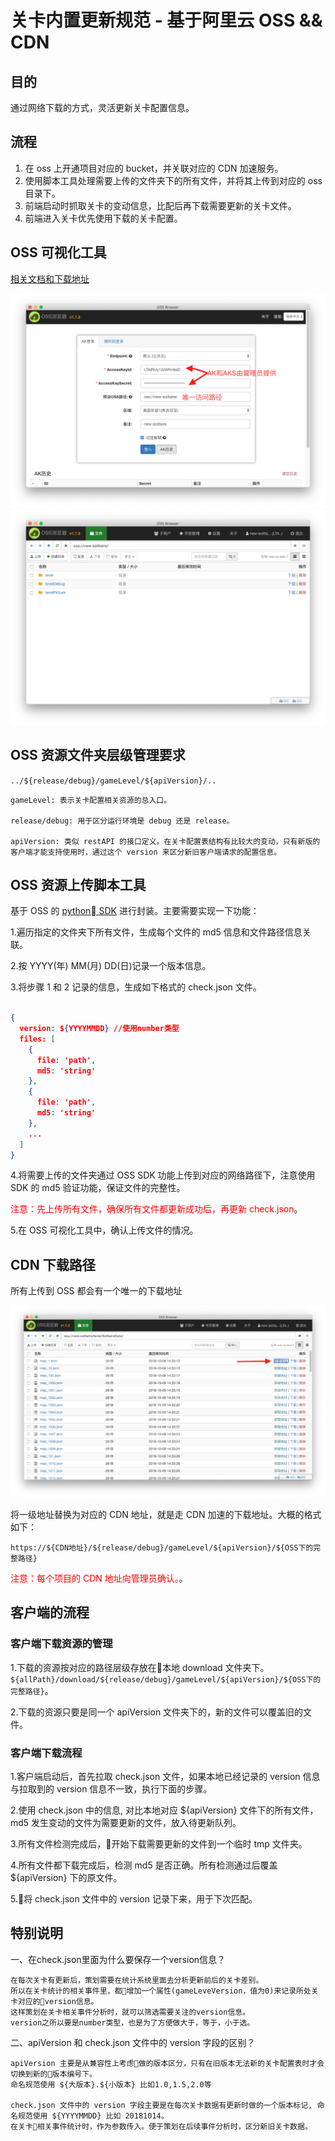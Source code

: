 # 关卡内置更新规范 - 基于阿里云 OSS && CDN

## 目的

通过网络下载的方式，灵活更新关卡配置信息。

## 流程

1. 在 oss 上开通项目对应的 bucket，并关联对应的 CDN 加速服务。
2. 使用脚本工具处理需要上传的文件夹下的所有文件，并将其上传到对应的 oss 目录下。
3. 前端启动时抓取关卡的变动信息，比配后再下载需要更新的关卡文件。
4. 前端进入关卡优先使用下载的关卡配置。

## OSS 可视化工具

[相关文档和下载地址](https://help.aliyun.com/document_detail/61872.html?spm=5176.208357.1107607.33.6fe0390fMsnxYM)

![oss1](./images/oss1.png)
![oss2](./images/oss2.png)

## OSS 资源文件夹层级管理要求

`../${release/debug}/gameLevel/${apiVersion}/..`

    gameLevel: 表示关卡配置相关资源的总入口。

    release/debug: 用于区分运行环境是 debug 还是 release。

    apiVersion: 类似 restAPI 的接口定义。在关卡配置表结构有比较大的变动，只有新版的客户端才能支持使用时，通过这个 version 来区分新旧客户端请求的配置信息。

## OSS 资源上传脚本工具

基于 OSS 的 [python SDK](https://help.aliyun.com/document_detail/32026.html?spm=a2c4g.11186623.6.744.45f15352A9X6xO) 进行封装。主要需要实现一下功能：

1.遍历指定的文件夹下所有文件，生成每个文件的 md5 信息和文件路径信息关联。

2.按 YYYY(年) MM(月) DD(日)记录一个版本信息。

3.将步骤 1 和 2 记录的信息，生成如下格式的 check.json 文件。

```json

{
  version: ${YYYYMMDD} //使用number类型
  files: [
    {
      file: 'path',
      md5: 'string'
    },
    {
      file: 'path',
      md5: 'string'
    },
    ...
  ]
}
```

4.将需要上传的文件夹通过 OSS SDK 功能上传到对应的网络路径下，注意使用 SDK 的 md5 验证功能，保证文件的完整性。

<font color=red> 注意：先上传所有文件，确保所有文件都更新成功后，再更新 check.json</font>。

5.在 OSS 可视化工具中，确认上传文件的情况。

## CDN 下载路径

所有上传到 OSS 都会有一个唯一的下载地址

![oss1](./images/oss3.png)

将一级地址替换为对应的 CDN 地址，就是走 CDN 加速的下载地址。大概的格式如下：

`https://${CDN地址}/${release/debug}/gameLevel/${apiVersion}/${OSS下的完整路径}`

<font color=red> 注意：每个项目的 CDN 地址向管理员确认。</font>。

## 客户端的流程

### 客户端下载资源的管理

1.下载的资源按对应的路径层级存放在本地 download 文件夹下。
`${allPath}/download/${release/debug}/gameLevel/${apiVersion}/${OSS下的完整路径}`。

2.下载的资源只要是同一个 apiVersion 文件夹下的，新的文件可以覆盖旧的文件。

### 客户端下载流程

1.客户端启动后，首先拉取 check.json 文件，如果本地已经记录的 version 信息与拉取到的 version 信息不一致，执行下面的步骤。

2.使用 check.json 中的信息, 对比本地对应 ${apiVersion} 文件下的所有文件， md5 发生变动的文件为需要更新的文件，放入待更新队列。

3.所有文件检测完成后，开始下载需要更新的文件到一个临时 tmp 文件夹。

4.所有文件都下载完成后，检测 md5 是否正确。所有检测通过后覆盖 ${apiVersion} 下的原文件。

5.将 check.json 文件中的 version 记录下来，用于下次匹配。

## 特别说明

一、在check.json里面为什么要保存一个version信息？

``` text
在每次关卡有更新后，策划需要在统计系统里面去分析更新前后的关卡差别。
所以在关卡统计的相关事件里，都增加一个属性(gameLeveVersion，值为0)来记录所处关卡对应的version信息。
这样策划在关卡相关事件分析时，就可以筛选需要关注的version信息。
version之所以要是number类型，也是为了方便做大于，等于，小于选。
```

二、apiVersion 和 check.json 文件中的 version 字段的区别？

``` text
apiVersion 主要是从兼容性上考虑做的版本区分，只有在旧版本无法新的关卡配置表时才会切换到新的版本编号下。
命名规范使用 ${大版本}.${小版本} 比如1.0,1.5,2.0等

check.json 文件中的 version 字段主要是在每次关卡数据有更新时做的一个版本标记, 命名规范使用 ${YYYYMMDD} 比如 20181014。
在关卡相关事件统计时，作为参数传入。便于策划在后续事件分析时，区分新旧关卡数据。
```